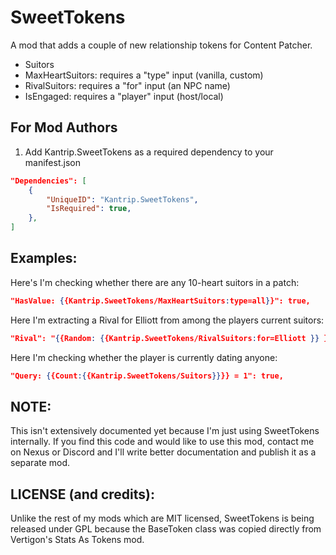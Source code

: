 # SweetTokens
A mod that adds a couple of new relationship tokens for Content Patcher.

* Suitors
* MaxHeartSuitors: requires a "type" input (vanilla, custom)
* RivalSuitors: requires a "for" input (an NPC name)
* IsEngaged: requires a "player" input (host/local)

## For Mod Authors

1. Add Kantrip.SweetTokens as a required dependency to your manifest.json

```json
"Dependencies": [
    {
        "UniqueID": "Kantrip.SweetTokens",
        "IsRequired": true,
    },
]
```

## Examples:

Here's I'm checking whether there are any 10-heart suitors in a patch:
```json
"HasValue: {{Kantrip.SweetTokens/MaxHeartSuitors:type=all}}": true,
```

Here I'm extracting a Rival for Elliott from among the players current suitors:
```json
"Rival": "{{Random: {{Kantrip.SweetTokens/RivalSuitors:for=Elliott }} }}",
```

Here I'm checking whether the player is currently dating anyone:
```json
"Query: {{Count:{{Kantrip.SweetTokens/Suitors}}}} = 1": true,
```

## NOTE:
This isn't extensively documented yet because I'm just using SweetTokens internally. If you find this code and would like to use this mod, contact me on Nexus or Discord and I'll write better documentation and publish it as a separate mod.

## LICENSE (and credits):
Unlike the rest of my mods which are MIT licensed, SweetTokens is being released under GPL because the BaseToken class was copied directly from Vertigon's Stats As Tokens mod.